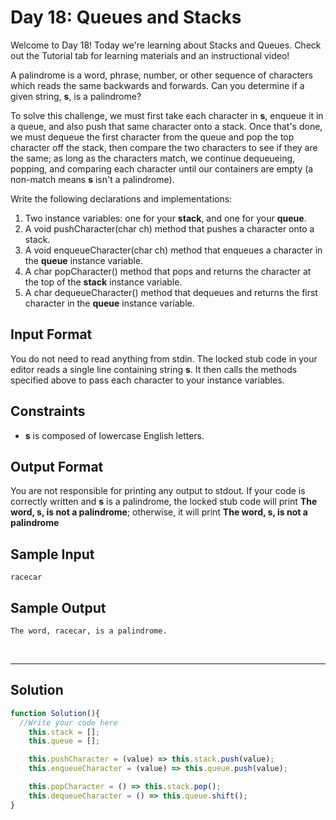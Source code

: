 # Day 18: Queues and Stacks

Welcome to Day 18! Today we're learning about Stacks and Queues. Check out the Tutorial tab for learning materials and an instructional video!

A palindrome is a word, phrase, number, or other sequence of characters which reads the same backwards and forwards. Can you determine if a given string, **s**, is a palindrome?

To solve this challenge, we must first take each character in **s**, enqueue it in a queue, and also push that same character onto a stack. Once that's done, we must dequeue the first character from the queue and pop the top character off the stack, then compare the two characters to see if they are the same; as long as the characters match, we continue dequeueing, popping, and comparing each character until our containers are empty (a non-match means **s** isn't a palindrome).

Write the following declarations and implementations:

1. Two instance variables: one for your **stack**, and one for your **queue**.
2. A void pushCharacter(char ch) method that pushes a character onto a stack.
3. A void enqueueCharacter(char ch) method that enqueues a character in the **queue** instance variable.
4. A char popCharacter() method that pops and returns the character at the top of the **stack** instance variable.
5. A char dequeueCharacter() method that dequeues and returns the first character in the **queue** instance variable.


## Input Format

You do not need to read anything from stdin. The locked stub code in your editor reads a single line containing string **s**. It then calls the methods specified above to pass each character to your instance variables.


## Constraints

- **s** is composed of lowercase English letters.


## Output Format

You are not responsible for printing any output to stdout. 
If your code is correctly written and **s** is a palindrome, the locked stub code will print  **The word, s, is not a palindrome**; otherwise, it will print **The word, s, is not a palindrome**


## Sample Input

```
racecar
```

## Sample Output

```
The word, racecar, is a palindrome.
```

<br/>

---

## Solution

```javascript
function Solution(){
  //Write your code here
    this.stack = [];
    this.queue = [];

    this.pushCharacter = (value) => this.stack.push(value); 
    this.enqueueCharacter = (value) => this.queue.push(value);

    this.popCharacter = () => this.stack.pop();
    this.dequeueCharacter = () => this.queue.shift();
}
```
